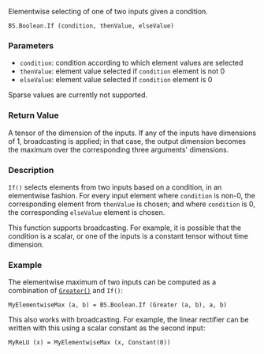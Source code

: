 Elementwise selecting of one of two inputs given a condition.

    BS.Boolean.If (condition, thenValue, elseValue)

### Parameters

* `condition`: condition according to which element values are selected
* `thenValue`: element value selected if `condition` element is not 0
* `elseValue`: element value selected if `condition` element is 0

Sparse values are currently not supported.

### Return Value

A tensor of the dimension of the inputs. If any of the inputs have dimensions of 1,
broadcasting is applied; in that case, the output dimension becomes the maximum over the corresponding three arguments' dimensions.

### Description

`If()` selects elements from two inputs based on a condition, in an elementwise fashion.
For every input element where `condition` is non-0, the corresponding element from `thenValue`
is chosen; and where `condition` is 0, the corresponding `elseValue` element is chosen.

This function supports broadcasting. For example, it is possible that the condition
is a scalar, or one of the inputs is a constant tensor without time dimension.

### Example
The elementwise maximum of two inputs can be computed as a combination of [`Greater()`](./Binary-Operations) and `If()`:

    MyElementwiseMax (a, b) = BS.Boolean.If (Greater (a, b), a, b)

This also works with broadcasting. For example, the linear rectifier can be written with this using
a scalar constant as the second input:

    MyReLU (x) = MyElementwiseMax (x, Constant(0))
